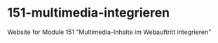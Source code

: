 # 151-multimedia-integrieren
Website for Module 151 "Multimedia-Inhalte im Webauftritt integrieren"

